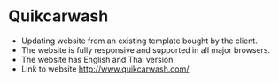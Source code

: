 # Quikcarwash
- Updating website from an existing template bought by the client.
- The website is fully responsive and supported in all major browsers.
- The website has English and Thai version.
- Link to website http://www.quikcarwash.com/
